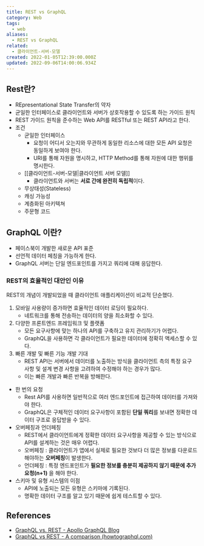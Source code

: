 ```yaml
---
title: REST vs GraphQL
category: Web
tags:
  - web
aliases:
  - REST vs GraphQL
related:
  - 클라이언트-서버-모델
created: 2022-01-05T12:39:00.000Z
updated: 2022-09-06T14:00:06.934Z
---
```


<Metadata />

## Rest란?

- REpresentational State Transfer의 약자
- 균일한 인터페이스로 클라이언트와 서버가 상호작용할 수 있도록 하는 가이드 원칙
- REST 가이드 원칙을 준수하는 Web API를 RESTful 또는 REST API라고 한다.
- 조건
  - 균일한 인터페이스
    - 요청이 어디서 오는지와 무관하게 동일한 리소스에 대한 모든 API 요청은 동일하게 보여야 한다.
    - URI를 통해 자원을 명시하고, HTTP Method를 통해 자원에 대한 행위를 명시한다.
  - [[클라이언트-서버-모델|클라이언트 서버 모델]]
    - 클라이언트와 서버는 **서로 간에 완전히 독립적**이다.
  - 무상태성(Stateless)
  - 캐싱 가능성
  - 계층화된 아키텍쳐
  - 주문형 코드

## GraphQL 이란?

- 페이스북이 개발한 새로운 API 표준
- 선언적 데이터 페칭을 가능하게 한다.
- GraphQL 서버는 단일 엔드포인트를 가지고 쿼리에 대해 응답한다.

### REST의 효율적인 대안인 이유

REST의 개념이 개발되었을 때 클라이언트 애플리케이션이 비교적 단순했다.

1. 모바일 사용량이 증가하면 효율적인 데이터 로딩이 필요하다.
   - 네트워크를 통해 전송하는 데이터의 양을 최소화할 수 있다.
2. 다양한 프론트엔드 프레임워크 및 플랫폼
   - 모든 요구사항에 맞는 하나의 API를 구축하고 유지 관리하기가 어렵다.
   - GraphQL을 사용하면 각 클라이언트가 필요한 데이터에 정확히 액세스할 수 있다.
3. 빠른 개발 및 빠른 기능 개발 기대
   - REST API는 서버에서 데이터를 노출하는 방식을 클라이언트 측의 특정 요구 사항 및 설계 변경 사항을 고려하여 수정해야 하는 경우가 많다.
   - 이는 빠른 개발과 빠른 반복을 방해한다.

- 한 번의 요청
  - Rest API를 사용하면 일반적으로 여러 엔드포인트에 접근하여 데이터를 가져와야 한다.
  - GraphQL은 구체적인 데이터 요구사항이 포함된 **단일 쿼리**를 보내면 정확한 데이터 구조로 응답받을 수 있다.
- 오버페칭과 언더페칭
  - REST에서 클라이언트에게 정확한 데이터 요구사항을 제공할 수 있는 방식으로 API를 설계하는 것은 매우 어렵다.
  - 오버페칭 : 클라이언트가 앱에서 실제로 필요한 것보다 더 많은 정보를 다운로드 해야하는 **오버페칭**이 발생한다.
  - 언더페칭 : 특정 엔드포인트가 **필요한 정보를 충분히 제공하지 않기 때문에 추가 요청(n+1)** 을 해야 한다.
- 스키마 및 유형 시스템의 이점
  - API에 노출되는 모든 유형은 스키마에 기록된다.
  - 명확한 데이터 구조를 알고 있기 때문에 쉽게 테스트할 수 있다.

## References

- [GraphQL vs. REST - Apollo GraphQL Blog](https://www.apollographql.com/blog/graphql/basics/graphql-vs-rest/)
- [GraphQL vs REST - A comparison (howtographql.com)](https://www.howtographql.com/basics/1-graphql-is-the-better-rest/)
